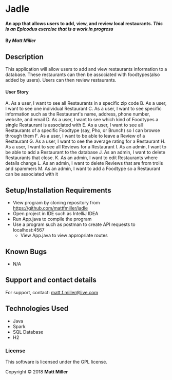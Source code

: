 # Jadle

#### An app  that allows users to add, view, and review local restaurants. _This is an Epicodus exercise that is a work in progress_

#### By _**Matt Miller**_

## Description

This application will allow users to add and view restaurants information to a database. These restaurants can then be associated with foodtypes(also added by users). Users can then review restaurants.

#### User Story

A. As a user, I want to see all Restaurants in a specific zip code 
B. As a user, I want to see one individual Restaurant 
C. As a user, I want to see specific information such as the Restaurant's name, address, phone number, website, and email 
D. As a user, I want to see which kind of Foodtypes a single Restaurant is associated with 
E. As a user, I want to see all Restaurants of a specific Foodtype (say, Pho, or Brunch) so I can browse through them 
F. As a user, I want to be able to leave a Review of a Restaurant 
G. As a user, I want to see the average rating for a Restaurant 
H. As a user, I want to see all Reviews for a Restaurant 
I. As an admin, I want to be able to add a Restaurant to the database 
J. As an admin, I want to delete Restaurants that close. 
K. As an admin, I want to edit Restaurants where details change 
L. As an admin, I want to delete Reviews that are from trolls and spammers 
M. As an admin, I want to add a Foodtype so a Restaurant can be associated with it

## Setup/Installation Requirements

* View program by cloning repository from https://github.com/mattfmiller/jadle
* Open project in IDE such as IntelliJ IDEA
* Run App.java to compile the program
* Use a program such as postman to create API requests to localhost:4567
  * View App.java to view appropriate routes
  

## Known Bugs

* N/A

## Support and contact details

For support, contact: matt.f.miller@live.com

## Technologies Used

* Java
* Spark
* SQL Database
* H2

### License

This software is licensed under the GPL license.

Copyright © 2018 **Matt Miller**
